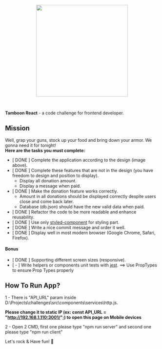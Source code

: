 <p align="center">
  <a href='https://www.omise.co'>
    <img src="https://cdn.omise.co/assets/omise-logo/omise-wordmark.png" width="300" />
  </a>
</p>
<br />

**Tamboon React** - a code challenge for frontend developer.

## Mission

Well, grap your guns, stock up your food and bring down your armor. We gonna need it for tonight!  
**Here are the tasks you must complete:**

- [ DONE ] Complete the application according to the design (image above).
- [ DONE ] Complete these features that are not in the design (you have freedom to design and position to display).
  - Display all donation amount.
  - Display a message when paid.
- [ DONE ] Make the donation feature works correctly.
  - Amount in all donations should be displayed correctly despite users close and come back later.
  - Database (db.json) should have the new valid data when paid.
- [ DONE ] Refactor the code to be more readable and enhance reusability.
- [ DONE ] Use only [styled-component](https://www.styled-components.com/) for styling part.
- [ DONE ] Write a nice commit message and order it well.
- [ DONE ] Display well in most modern browser (Google Chrome, Safari, Firefox).

#### Bonus

- [ DONE ] Supporting different screen sizes (responsive).
- [ - ] Write helpers or components unit tests with [jest](https://facebook.github.io/jest/). ==> Use PropTypes to ensure Prop Types properly

## How To Run App?

1 - There is "API_URL" param inside D:\Projects\challenges\src\components\services\http.js.

**Please change it to static IP (ex: const API_URL = "http://192.168.1.110:3001/";) to open this page on Mobile devices**

2 - Open 2 CMD, first one please type "npm run server" and second one please type "npm run client"

Let's rock & Have fun! :metal:
